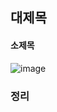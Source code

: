 ## 대제목



#### 소제목
![image](https://github.com/user-attachments/assets/bce1bbf8-faa2-4d89-a80a-bdaf33d997b1)





### 정리
